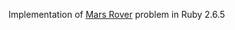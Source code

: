 Implementation of [Mars Rover]([https://gist.github.com/edzhelyov/92477d9bfde9b1e7e7f64af041f93ea6]) problem in Ruby 2.6.5 


